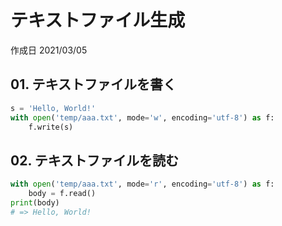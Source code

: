 # テキストファイル生成

作成日 2021/03/05

## 01. テキストファイルを書く

```python
s = 'Hello, World!'
with open('temp/aaa.txt', mode='w', encoding='utf-8') as f:
    f.write(s)
```

## 02. テキストファイルを読む

```python
with open('temp/aaa.txt', mode='r', encoding='utf-8') as f:
    body = f.read()
print(body)
# => Hello, World!
```
